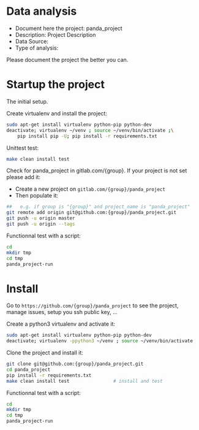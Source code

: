 # Data analysis
- Document here the project: panda_project
- Description: Project Description
- Data Source:
- Type of analysis:

Please document the project the better you can.

# Startup the project

The initial setup.

Create virtualenv and install the project:
```bash
sudo apt-get install virtualenv python-pip python-dev
deactivate; virtualenv ~/venv ; source ~/venv/bin/activate ;\
    pip install pip -U; pip install -r requirements.txt
```

Unittest test:
```bash
make clean install test
```

Check for panda_project in gitlab.com/{group}.
If your project is not set please add it:

- Create a new project on `gitlab.com/{group}/panda_project`
- Then populate it:

```bash
##   e.g. if group is "{group}" and project_name is "panda_project"
git remote add origin git@github.com:{group}/panda_project.git
git push -u origin master
git push -u origin --tags
```

Functionnal test with a script:

```bash
cd
mkdir tmp
cd tmp
panda_project-run
```

# Install

Go to `https://github.com/{group}/panda_project` to see the project, manage issues,
setup you ssh public key, ...

Create a python3 virtualenv and activate it:

```bash
sudo apt-get install virtualenv python-pip python-dev
deactivate; virtualenv -ppython3 ~/venv ; source ~/venv/bin/activate
```

Clone the project and install it:

```bash
git clone git@github.com:{group}/panda_project.git
cd panda_project
pip install -r requirements.txt
make clean install test                # install and test
```
Functionnal test with a script:

```bash
cd
mkdir tmp
cd tmp
panda_project-run
```
